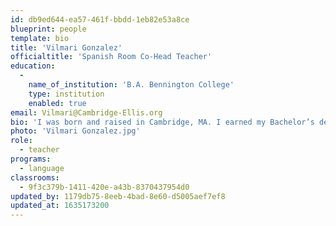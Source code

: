 ```yaml
---
id: db9ed644-ea57-461f-bbdd-1eb82e53a8ce
blueprint: people
template: bio
title: 'Vilmari Gonzalez'
officialtitle: 'Spanish Room Co-Head Teacher'
education:
  -
    name_of_institution: 'B.A. Bennington College'
    type: institution
    enabled: true
email: Vilmari@Cambridge-Ellis.org
bio: 'I was born and raised in Cambridge, MA. I earned my Bachelor’s degree in Latin American Studies and Dance from Bennington College. Though I am fluent in Spanish, I also speak intermediate Japanese. I have been working in childcare teaching language for five years and am excited to start her first year with CES! I currently live in Cambridge with my mom, dad and two younger brothers. In my free time, I enjoy dancing, ice skating and reading.'
photo: 'Vilmari Gonzalez.jpg'
role:
  - teacher
programs:
  - language
classrooms:
  - 9f3c379b-1411-420e-a43b-8370437954d0
updated_by: 1179db75-8eeb-4bad-8e60-d5005aef7ef8
updated_at: 1635173200
---
```

